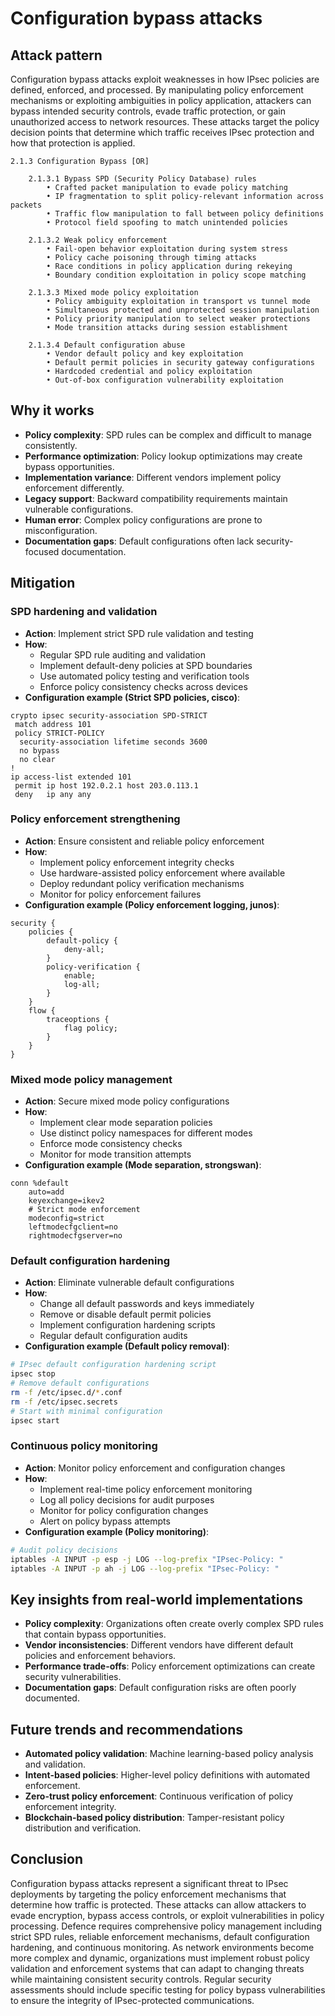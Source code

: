 # Configuration bypass attacks

## Attack pattern

Configuration bypass attacks exploit weaknesses in how IPsec policies are defined, enforced, and processed. By manipulating policy enforcement mechanisms or exploiting ambiguities in policy application, attackers can bypass intended security controls, evade traffic protection, or gain unauthorized access to network resources. These attacks target the policy decision points that determine which traffic receives IPsec protection and how that protection is applied.

```text
2.1.3 Configuration Bypass [OR]

    2.1.3.1 Bypass SPD (Security Policy Database) rules
        • Crafted packet manipulation to evade policy matching
        • IP fragmentation to split policy-relevant information across packets
        • Traffic flow manipulation to fall between policy definitions
        • Protocol field spoofing to match unintended policies

    2.1.3.2 Weak policy enforcement
        • Fail-open behavior exploitation during system stress
        • Policy cache poisoning through timing attacks
        • Race conditions in policy application during rekeying
        • Boundary condition exploitation in policy scope matching

    2.1.3.3 Mixed mode policy exploitation
        • Policy ambiguity exploitation in transport vs tunnel mode
        • Simultaneous protected and unprotected session manipulation
        • Policy priority manipulation to select weaker protections
        • Mode transition attacks during session establishment

    2.1.3.4 Default configuration abuse
        • Vendor default policy and key exploitation
        • Default permit policies in security gateway configurations
        • Hardcoded credential and policy exploitation
        • Out-of-box configuration vulnerability exploitation
```

## Why it works

-   **Policy complexity**: SPD rules can be complex and difficult to manage consistently.
-   **Performance optimization**: Policy lookup optimizations may create bypass opportunities.
-   **Implementation variance**: Different vendors implement policy enforcement differently.
-   **Legacy support**: Backward compatibility requirements maintain vulnerable configurations.
-   **Human error**: Complex policy configurations are prone to misconfiguration.
-   **Documentation gaps**: Default configurations often lack security-focused documentation.

## Mitigation

### SPD hardening and validation
-   **Action**: Implement strict SPD rule validation and testing
-   **How**:
    -   Regular SPD rule auditing and validation
    -   Implement default-deny policies at SPD boundaries
    -   Use automated policy testing and verification tools
    -   Enforce policy consistency checks across devices
-   **Configuration example (Strict SPD policies, cisco)**:

```text
crypto ipsec security-association SPD-STRICT
 match address 101
 policy STRICT-POLICY
  security-association lifetime seconds 3600
  no bypass
  no clear
!
ip access-list extended 101
 permit ip host 192.0.2.1 host 203.0.113.1
 deny   ip any any
```

### Policy enforcement strengthening
-   **Action**: Ensure consistent and reliable policy enforcement
-   **How**:
    -   Implement policy enforcement integrity checks
    -   Use hardware-assisted policy enforcement where available
    -   Deploy redundant policy verification mechanisms
    -   Monitor for policy enforcement failures
-   **Configuration example (Policy enforcement logging, junos)**:

```text
security {
    policies {
        default-policy {
            deny-all;
        }
        policy-verification {
            enable;
            log-all;
        }
    }
    flow {
        traceoptions {
            flag policy;
        }
    }
}
```

### Mixed mode policy management
-   **Action**: Secure mixed mode policy configurations
-   **How**:
    -   Implement clear mode separation policies
    -   Use distinct policy namespaces for different modes
    -   Enforce mode consistency checks
    -   Monitor for mode transition attempts
-   **Configuration example (Mode separation, strongswan)**:

```text
conn %default
    auto=add
    keyexchange=ikev2
    # Strict mode enforcement
    modeconfig=strict
    leftmodecfgclient=no
    rightmodecfgserver=no
```

### Default configuration hardening
-   **Action**: Eliminate vulnerable default configurations
-   **How**:
    -   Change all default passwords and keys immediately
    -   Remove or disable default permit policies
    -   Implement configuration hardening scripts
    -   Regular default configuration audits
-   **Configuration example (Default policy removal)**:

```bash
# IPsec default configuration hardening script
ipsec stop
# Remove default configurations
rm -f /etc/ipsec.d/*.conf
rm -f /etc/ipsec.secrets
# Start with minimal configuration
ipsec start
```

### Continuous policy monitoring
-   **Action**: Monitor policy enforcement and configuration changes
-   **How**:
    -   Implement real-time policy enforcement monitoring
    -   Log all policy decisions for audit purposes
    -   Monitor for policy configuration changes
    -   Alert on policy bypass attempts
-   **Configuration example (Policy monitoring)**:

```bash
# Audit policy decisions
iptables -A INPUT -p esp -j LOG --log-prefix "IPsec-Policy: "
iptables -A INPUT -p ah -j LOG --log-prefix "IPsec-Policy: "
```

## Key insights from real-world implementations

-   **Policy complexity**: Organizations often create overly complex SPD rules that contain bypass opportunities.
-   **Vendor inconsistencies**: Different vendors have different default policies and enforcement behaviors.
-   **Performance trade-offs**: Policy enforcement optimizations can create security vulnerabilities.
-   **Documentation gaps**: Default configuration risks are often poorly documented.

## Future trends and recommendations

-   **Automated policy validation**: Machine learning-based policy analysis and validation.
-   **Intent-based policies**: Higher-level policy definitions with automated enforcement.
-   **Zero-trust policy enforcement**: Continuous verification of policy enforcement integrity.
-   **Blockchain-based policy distribution**: Tamper-resistant policy distribution and verification.

## Conclusion

Configuration bypass attacks represent a significant threat to IPsec deployments by targeting the policy enforcement mechanisms that determine how traffic is protected. These attacks can allow attackers to evade encryption, bypass access controls, or exploit vulnerabilities in policy processing. Defence requires comprehensive policy management including strict SPD rules, reliable enforcement mechanisms, default configuration hardening, and continuous monitoring. As network environments become more complex and dynamic, organizations must implement robust policy validation and enforcement systems that can adapt to changing threats while maintaining consistent security controls. Regular security assessments should include specific testing for policy bypass vulnerabilities to ensure the integrity of IPsec-protected communications.
